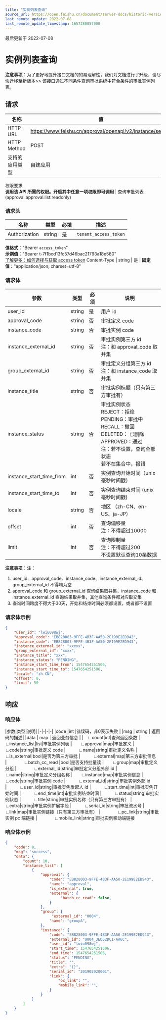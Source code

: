 ```yaml
---
title: "实例列表查询"
source_url: https://open.feishu.cn/document/server-docs/historic-version/approval/v2/approval-search/instance-list-query
last_remote_update: 2022-07-08
last_remote_update_timestamp: 1657280057000
---
```

最后更新于 2022-07-08

# 实例列表查询
**注意事项**：为了更好地提升接口文档的的易理解性，我们对文档进行了升级，请尽快迁移至[新版本>>](https://open.feishu.cn/document/uAjLw4CM/ukTMukTMukTM/reference/approval-v4/instance/query)
该接口通过不同条件查询审批系统中符合条件的审批实例列表。

## 请求
名称 | 值
---|---
HTTP URL | https://www.feishu.cn/approval/openapi/v2/instance/search
HTTP Method | POST
支持的应用类型 | 自建应用
权限要求  
 **调用该 API 所需的权限。开启其中任意一项权限即可调用** | 查询审批列表(approval:approval.list:readonly)

### 请求头

名称 | 类型 | 必填 | 描述
--- | --- | --- | ---
Authorization | string | 是 | `tenant_access_token`  
**值格式**："Bearer `access_token`"  
**示例值**："Bearer t-7f1bcd13fc57d46bac21793a18e560"  
 [了解更多：如何选择与获取 access token](https://open.feishu.cn/document/uAjLw4CM/ugTN1YjL4UTN24CO1UjN/trouble-shooting/how-to-choose-which-type-of-token-to-use)
Content-Type | string | 是 | **固定值**："application/json; charset=utf-8"

### 请求体

|参数|类型|必须|说明|
|-|-|-|-|
|user_id|string|是|用户 id
|approval_code|string|否|审批定义 code
|instance_code|string|否|审批实例 code
|instance_external_id|string|否|审批实例第三方 id <br>注：和 approval_code 取并集
|group_external_id|string|否|审批定义分组第三方 id <br>注：和 instance_code 取并集
|instance_title|string|否|审批实例标题（只有第三方审批有）
|instance_status|string|否|审批实例状态<br>REJECT：拒绝<br>PENDING：审批中<br>RECALL：撤回<br>DELETED： 已删除<br>APPROVED：通过<br>注：若不设置，查询全部状态<br>若不在集合中，报错
|instance_start_time_from|int|否|实例查询开始时间（unix毫秒时间戳）
|instance_start_time_to|int|否|实例查询结束时间  (unix毫秒时间戳)
|locale|string|否|地区 （zh-CN、en-US、ja-JP）
|offset|int|否|查询偏移量 <br>注：不得超过10000
|limit|int|否|查询限制量 <br>注：不得超过200<br>不设置默认查询10条数据 
**注意事项**：注：
1. user_id、approval_code、instance_code、instance_external_id、group_external_id 不得均为空<br>
2. approval_code 和 group_external_id 查询结果取并集，instance_code 和 instance_external_id 查询结果取并集，其他查询条件都对应取交集<br>
3. 查询时间跨度不得大于30天，开始和结束时间必须都设置，或者都不设置 

### 请求体示例

```json
{
	"user_id": "lwiu098wj",
	"approval_code": "EB828003-9FFE-4B3F-AA50-2E199E2ED942",
	"instance_code": "EB828003-9FFE-4B3F-AA50-2E199E2ED943",
	"instance_external_id": "xxxxx",
	"group_external_id": "xxxx",
	"instance_title": "xxx",
	"instance_status": "PENDING",
	"instance_start_time_from": 1547654251506,
	"instance_start_time_to": 1547654251506,
	"locale": "zh-CN",
	"offset": 0,
	"limit": 50
}
```

## 响应

### 响应体

|参数|类型|说明|
|-|-|-|-|
|code |int |错误码，非0表示失败 |
|msg | string | 返回码的描述|
|data | map | 返回业务信息 |
|&emsp;∟count|int|查询返回条数
|&emsp;∟instance_list|list|审批实例列表
|&emsp;&emsp;∟approval|map|审批定义
|&emsp;&emsp;&emsp;∟code|string|审批定义 code
|&emsp;&emsp;&emsp;∟name|string|审批定义名称
|&emsp;&emsp;&emsp;∟is_external|bool|是否为第三方审批
|&emsp;&emsp;&emsp;∟external|map|第三方审批信息
|&emsp;&emsp;&emsp;&emsp;∟batch_cc_read |bool|是否支持批量读
|&emsp;&emsp;∟group|map|审批定义分组
|&emsp;&emsp;&emsp;&emsp;∟external_id|string|审批定义分组外部 id
|&emsp;&emsp;&emsp;&emsp;∟name|string|审批定义分组名称
|&emsp;&emsp;∟instance|map|审批实例信息
|&emsp;&emsp;&emsp;∟code|string|审批实例 code
|&emsp;&emsp;&emsp;∟external_id|string|审批实例外部 id
|&emsp;&emsp;&emsp;∟user_id|string|审批实例发起人 id
|&emsp;&emsp;&emsp;∟start_time|int|审批实例开始时间
|&emsp;&emsp;&emsp;∟end_time|int|审批实例结束时间
|&emsp;&emsp;&emsp;∟status|string|审批实例状态
|&emsp;&emsp;&emsp;∟title|string|审批实例名称（只有第三方审批有）
|&emsp;&emsp;&emsp;∟extra|string|审批实例扩展字段
|&emsp;&emsp;&emsp;∟serial_id|string|审批流水号
|&emsp;&emsp;&emsp;∟link|map|审批实例链接（只有第三方审批有）
|&emsp;&emsp;&emsp;&emsp;∟pc_link|string|审批实例 pc 端链接
|&emsp;&emsp;&emsp;&emsp;∟mobile_link|string|审批实例移动端链接

### 响应体示例

```json
{
	"code": 0,
	"msg": "success",
	"data": {
		"count": 10,
		"instance_list": [
			{
				"approval": {
					"code": "EB828003-9FFE-4B3F-AA50-2E199E2ED943",
					"name": "approval",
					"is_external": true,
					"external": {
						 "batch_cc_read": false,
					}
				},
				"group": {
					 "external_id": "0004",
				 	"name": "groupA",
				},
				"instance": {
					"code": "EB828003-9FFE-4B3F-AA50-2E199E2ED943",
					"external_id": "0004_3ED52DC1-AA6C",
					"user_id": "lwiu098wj",
					"start_time": 1547654251506,
					"end_time": 1547654251506,
					"status": "PENDING",
					"title": "",
					"extra": "{}",
					"serial_id": "201902020001",
			 		"link": {
						"pc_link": "",
						"mobile_link": "",
					}
				}
			}
		]
	}
}
```
